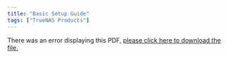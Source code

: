 ```yaml
---
title: "Basic Setup Guide"
tags: ["TrueNAS Products"]
---
```


<object data="https://www.truenas.com/docs/files/FNCertifiedBSGv2_7.pdf" type="application/pdf" width="95%" height="1000">
  There was an error displaying this PDF, <a href="https://www.truenas.com/docs/files/FNCertifiedBSGv2_7.pdf">please click here to download the file.</a>
</object>
